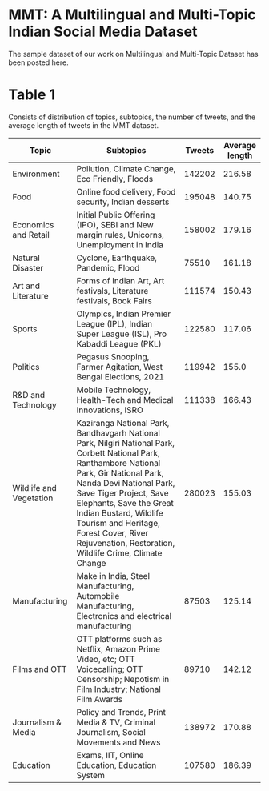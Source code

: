 # MMT: A Multilingual and Multi-Topic Indian Social Media Dataset
The sample dataset of our work on Multilingual and Multi-Topic Dataset has been posted here.


# Table 1
Consists of distribution of topics, subtopics, the number of tweets, and the average length of tweets in the MMT dataset.

| Topic                   | Subtopics                                                                                                                                                                                                                                                                                                                                                 | Tweets | Average length |
| ----------------------- | --------------------------------------------------------------------------------------------------------------------------------------------------------------------------------------------------------------------------------------------------------------------------------------------------------------------------------------------------------- | ------ | -------------- |
| Environment             | Pollution, Climate Change, Eco Friendly, Floods                                                                                                                                                                                                                                                                                                           | 142202 | 216.58         |
| Food                    | Online food delivery, Food security, Indian desserts                                                                                                                                                                                                                                                                                                      | 195048 | 140.75         |
| Economics and Retail    | Initial Public Offering (IPO), SEBI and New margin rules, Unicorns, Unemployment in India                                                                                                                                                                                                                                                                 | 158002 | 179.16         |
| Natural Disaster        | Cyclone, Earthquake, Pandemic, Flood                                                                                                                                                                                                                                                                                                                      | 75510  | 161.18         |
| Art and Literature      | Forms of Indian Art, Art festivals, Literature festivals, Book Fairs                                                                                                                                                                                                                                                                                      | 111574 | 150.43         |
| Sports                  | Olympics, Indian Premier League (IPL), Indian Super League (ISL), Pro Kabaddi League (PKL)                                                                                                                                                                                                                                                                | 122580 | 117.06         |
| Politics                | Pegasus Snooping, Farmer Agitation, West Bengal Elections, 2021                                                                                                                                                                                                                                                                                           | 119942 | 155.0          |
| R&D and Technology      | Mobile Technology, Health-Tech and Medical Innovations, ISRO                                                                                                                                                                                                                                                                                              | 111338 | 166.43         |
| Wildlife and Vegetation | Kaziranga National Park, Bandhavgarh National Park, Nilgiri National Park, Corbett National Park, Ranthambore National Park, Gir National Park, Nanda Devi National Park, Save Tiger Project, Save Elephants, Save the Great Indian Bustard, Wildlife Tourism and Heritage, Forest Cover, River Rejuvenation, Restoration, Wildlife Crime, Climate Change | 280023 | 155.03         |
| Manufacturing           | Make in India, Steel Manufacturing, Automobile Manufacturing, Electronics and electrical manufacturing                                                                                                                                                                                                                                                    | 87503  | 125.14         |
| Films and OTT           | OTT platforms such as Netflix, Amazon Prime Video, etc; OTT Voicecalling; OTT Censorship; Nepotism in Film Industry; National Film Awards                                                                                                                                                                                                                 | 89710  | 142.12         |
| Journalism & Media      | Policy and Trends, Print Media & TV, Criminal Journalism, Social Movements and News                                                                                                                                                                                                                                                                       | 138972 | 170.88         |
| Education               | Exams, IIT, Online Education, Education System                                                                                                                                                                                                                                                                                                            | 107580 | 186.39         |
